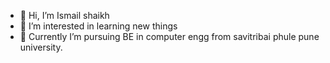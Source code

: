 - 👋 Hi, I’m Ismail shaikh
- 👀 I’m interested in learning new things
- 🌱 Currently I’m pursuing BE in computer engg from savitribai phule pune university.

